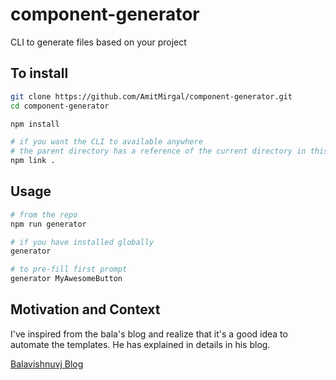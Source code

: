# component-generator

CLI to generate files based on your project

## To install

```bash
git clone https://github.com/AmitMirgal/component-generator.git
cd component-generator

npm install

# if you want the CLI to available anywhere
# the parent directory has a reference of the current directory in this case the current project directory i.e. component-generator
npm link .

```

## Usage

```bash
# from the repo
npm run generator

# if you have installed globally
generator

# to pre-fill first prompt
generator MyAwesomeButton

```

## Motivation and Context

I've inspired from the bala's blog and realize that it's a good idea to automate the templates. He has explained in details in his blog.

[Balavishnuvj Blog](https://balavishnuvj.com/blog/building-your-own-component-generator/)

